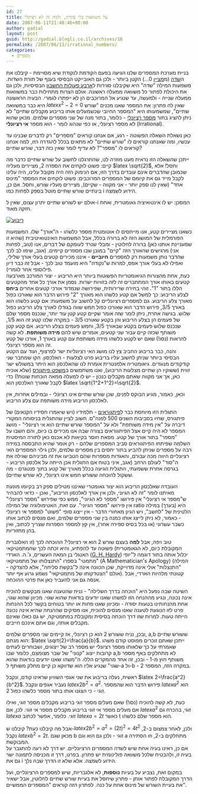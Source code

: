 ```yaml
---
id: 27
title: על משוואות בלי פתרון, ולמה זה לא רציונלי
date: 2007-06-11T21:48:46+00:00
author: gadial
layout: post
guid: http://gadial.blogli.co.il/archives/16
permalink: /2007/06/11/irrational_numbers/
categories:
  - מספרים
---
```

בניית מערכת המספרים שלנו הגיעה בפעם הקודמת לנקודת שיא מסויימת - קיבלנו את ה[שדה](http://he.wikipedia.org/wiki/%D7%A9%D7%93%D7%94_%28%D7%9E%D7%91%D7%A0%D7%94_%D7%90%D7%9C%D7%92%D7%91%D7%A8%D7%99%29) (מ[מציין](http://he.wikipedia.org/wiki/%D7%9E%D7%90%D7%A4%D7%99%D7%99%D7%9F_%D7%A9%D7%9C_%D7%A9%D7%93%D7%94) 0&#8230;) הקטן ביותר - ולכן גם האובייקט הבסיסי בענף של תורת השדות. משמעות המילה "שדה" היא שקיבלנו סגירות ל[ארבע פעולות החשבון](http://he.wikipedia.org/wiki/%D7%90%D7%A8%D7%91%D7%A2_%D7%A4%D7%A2%D7%95%D7%9C%D7%95%D7%AA_%D7%94%D7%97%D7%A9%D7%91%D7%95%D7%9F) הבסיסיות, ולכן גם את היכולת לפתור כל משוואה ממעלה ראשונה. אולם הצרות מתחילות כבר במשוואות ממעלה שנייה - ולמעשה, עד שנגיע אל המרוכבים הן לא ייפתרו לגמרי. הבעיה הראשונה היא כבר במשוואה $latex x^2-2=0$ שאין לה פתרון: את המספר שאנו מכנים "שורש שתיים", שמשמעותו היא "המספר החיובי שכשמעלים אותו בריבוע מקבלים שתיים" לא ניתן להציג בתור [מספר רציונלי](http://he.wikipedia.org/wiki/%D7%9E%D7%A1%D7%A4%D7%A8_%D7%A8%D7%A6%D7%99%D7%95%D7%A0%D7%9C%D7%99) - כלומר, בתור מנה של שני מספרים שלמים. מכאן שהוא לא מספר רציונלי, או כפי שנהוג לומר - הוא מספר **אי רציונלי** (Irrational).

כאן נשאלת השאלה הפשוטה - רגע, אם אנחנו קוראים "מספרים" רק לדברים שבנינו עד עכשיו, ומה שאנחנו קוראים לו "שורש שתיים" לא מתאים בכלל להגדרה הזו, למה אנחנו קוראים לו "מספר"? לא עדיף לומר שאין כזה דבר, שורש שתיים?

ייתכן שהשאלה הזו נראית מעט מוזרה לנו, שהתרגלנו לחשוב על שורש שתיים כדבר מה קיים: פשוט לוקחים את הספרה 2, מציירים מעליה $latex \sqrt{2}$, וחסל! אלא שכמובן שהדברים אינם עובדים בדרך הזו; אם הנימוק הזה היה מקובל עלינו, היה עלינו לקבל מייד גם את קיומם של המספרים המרוכבים: פשוט לוקחים את המספר "מינוס אחד" (שאין לנו ספק יותר - אני מקווה - שקיים), מציירים מעליו שורש, וחסל. אם כן, בינתיים שורש שתיים מוטל בספק לפחות כמו i הידוע לשמצה.

אולם יש לשורש שתיים יתרון עצום, שאין ל-i המסכן: יש לו אינטואיציה גאומטרית, ואחת חזקה מאוד.

[![ריבוע](http://www.gadial.net/wp-content/uploads/2007/06/square.png)](http://www.gadial.net/wp-content/uploads/2007/06/square.png "ריבוע")

כשאנו מציירים קטע, אנו מייחסים לו אוטומטית מספר כלשהו - ה"אורך" שלו. המשמעות הפורמלית של המושג הזה לא ברורה בכלל, אבל המשמעות האינטואיטיבית (שהיא זו שמעניינת אותנו כאן) ברורה לחלוטין - ומבלי שנרד לעומקם של דברים, אנו (טוב, לפחות אני) מרגישים שהאורך הזה "קיים" במובן שבו מספרים קיימים. (אגב, שימו לב לכך שהדבר נותן משמעות רק למספרים **חיוביים** - איננו מכירים קטעים בעלי אורך שלילי, ואפילו לא בעלי אורך אפס, למרות ש"נקודה" היא מועמד טוב לכך - אבל זה כבר דיון פילוסופי אחר לגמרי).  
כעת, אחת מהצורות הגיאומטריות הפשוטות ביותר היא הריבוע - יצור המורכב מארבעה קטעים באותו אורך המתחברים זה לזה בזוויות ישרות. נסמן את אורך כל אחד מהקטעים הללו בתור "1". זוהי בחירה שרירותית, שפירושה שנמדוד אורכי קטעים אחרים **ביחס** לצלע הריבוע: כך למשל אם קטע כלשהו הוא מאורך "2" פירוש הדבר הוא שאורכו כפול מאורך צלע הריבוע. גם למספרים רציונליים קל לחשוב על משמעות: אם קטע כלשהו הוא באורך 3/5, פירוש הדבר הוא שאורכו כפול חמש שווה בגודלו לאורך צלע הריבוע כפול שלוש. בגישה אחרת, ניתן לומר שזה אומר שקיים קטע קטן עוד יותר, שנכנס מספר שלם של פעמים הן בצלע הריבוע והן בקטע שאורכו 3/5 - במקרה שלנו קטע זה הוא 1/5, שנכנס שלוש פעמים בקטע שבאורך 3/5, וחמש פעמים בצלע הריבוע. אם קטע קטן משותף שכזה קיים עבור שני קטעים, אומרים שיש להם **מידה משותפת**. לא קשה להראות (נסו!) שאם יש לקטע כלשהו מידה משותפת עם קטע באורך 1, אורכו של קטע זה הוא מספר רציונלי.  
והנה, כבר בריבוע החביב צץ לנו מושג האי רציונליות ישר לפרצוף, ועוד עם הקטע הבסיסי ביותר שניתן לחשוב עליו בריבוע פרט לצלעות - האלכסון. הקו שמחבר שני קודקודים מנוגדים. גיאומטריה אלמנטרית אומרת לנו שהאלכסון הוא היתר במשולש ישר זווית (ששוקיו הן שתיים מצלעות הריבוע), ואנו משתמשים ב[משפט פיתגורס](http://he.wikipedia.org/wiki/%D7%9E%D7%A9%D7%A4%D7%98_%D7%A4%D7%99%D7%AA%D7%92%D7%95%D7%A8%D7%A1) (שלא אוכיח כאן, אך אני מקווה שאתם מקבלים כנכון - יש לו למעלה ממאה הוכחות שונות!) כדי לקבל שאורך האלכסון הוא $latex \sqrt{1^2+1^2}=\sqrt{2}$.

וכאן, כאמור, מגיע הבוקס לפנים, שכן שורש שתיים אינו רציונלי - ובמילים אחרות, אין לאלכסון הריבוע מידה משותפת עם צלע הריבוע.

התגלית הזו מיוחסת כבר ל[פיתגוראים](http://he.wikipedia.org/wiki/%D7%94%D7%90%D7%A1%D7%9B%D7%95%D7%9C%D7%94_%D7%94%D7%A4%D7%99%D7%AA%D7%92%D7%95%D7%A8%D7%90%D7%99%D7%AA) - תלמידיו (ויש שיאמרו חסידיו הקנאים) של פיתגורס, שחיו בסביבות השנים 500 לפנה"ס. חשוב לציין שהתגלית בניסוחה המקורי דיברה על "אין מידה משותפת" ולא על "המספר שורש שתיים הוא אי רציונלי" - מושג המספר לא היה קיים אצל הפיתגוראים בצורה שבה אנו מכירים בו כיום, והם חשבו על "מספר" בתור אורך של קטע. מפאת חוסר בקיאות לא אכנס כאן לתורה המיסטית השלמה שפיתחו הפיתגוראים סביב המספרים שלהם - רק אומר שהיא התבססה במידה רבה על מספרים שניתן להביע בתור יחסים בין מספרים שלמים, ולכן גילוי המספרים האי רציונליים היווה מכה עבורם, והאגדות מספרות שהם הטביעו את זה מביניהם שגילה את ה"סוד" לעולם הרחב (אגב, איני בטוח אם התגלית אכן הייתה על אלכסון הריבוע - בגרסה אחרת ששמעתי, התגלית הגיעה בכלל מאורך של קטע בתוך פנטגרם - מה ששקול להוכחה ששורש חמש אינו רציונלי, לא שורש שתיים).

העובדה שאלכסון הריבוע הוא יצור גאומטרי שאיננו מטילים ספק רב בקיומו מונעת מאיתנו לומר "זה לא הגיוני, ולכן אין אורך לאלכסון הריבוע", ואכן - כדאי להבהיר ש"מספר אי רציונלי" אין פירושו "מספר לא הגיוני", ממש כפי שפירוש "מספר רציונלי" אין פירושו "מספר הגיוני". עם זאת, האטימולוגיה של המילה ratio היא (בערך) במילה הלטינית של "לחשב", ויש הגיון מאחורי הדבר - אין ייצוג סופי "פשוט" למספר אי רציונלי - כאמור, לא ניתן לייצג אותו כמנה בין שני מספרים שלמים, ואם מנסים לכתוב אותו כשבר עשרוני (או בכל בסיס ספירה אחר), אין קץ למספר הספרות שצריך לכתוב, ואין בהן מחזוריות.

טוב ויפה, אבל **למה** בעצם שורש 2 הוא אי רציונלי? ההוכחה לכך (זו האלגברית המקובלת כיום, לא הגאומטרית) פשוטה עד להפתיע, והיא זכתה לכך שהמתמטיקאי האנגלי בן המאה העשרים, ג'.ה. הארדי ([G. H. Hardy](http://en.wikipedia.org/wiki/G._H._Hardy "G. H. Hardy")) יכלול אותה בתור דוגמה ל"יופי מתמטי" בספרו "התנצלותו של מתמטיקאי" (A Mathematician's Apology) (המילה "התנצלות" אולי אינה מדוייקת, שכן הכוונה אינה ל"בקשת סליחה", אלא להצדקה - אולם "הצטדקותו של מתמטיקאי" נשמע גרוע אף יותר). קטונתי מלהיות הארדי, אבל אנסה גם אני להעביר כאן את פרטי ההוכחה.

השיטה שבה נפעל היא "הוכחה בדרך השלילה" - נניח שהטענה שאנו מבקשים להוכיח אינה נכונה, ונגיע מההנחה הזו למשהו שאנו יודעים בודאות שהוא שגוי. מכיוון שהוא שגוי, אחת מהנחותינו בטעות יסודה - ומכיוון שאנו פחות או יותר בטוחים בקשר לכל ההנחות פרט לזו הנוגעת לטענה שאנו מנסים להוכיח, אנו מסיקים שההנחה שהיא אינה נכונה הייתה טעות. למרות שזו דרך הוכחה בסיסית ומקובלת במתמטיקה, יש גם כאלו שאינם מקבלים אותה, וגם אתם אינכם חייבים.

ובכן, נניח ששורש 2 הוא כן רציונלי, אז קיימים שני מספרים שלמים, a,b ששורש שתיים הוא מנתם: $latex \sqrt{2}=\frac{a}{b}$. ייתכן שאתם זוכרים מפוסט קודם משהו שאמרתי על כך שלאותו מספר רציונלי יש מספר רב של ייצוגים, ושבוחרים לעתים קרובות ייצוג "קנוני" של שבר מצומצם, כלומר שבו a,b לא מתחלקים באף מספר משותף חוץ מ-1 - ובכן, זה אחד מהמקרים הללו. ה"משהו שאנו יודעים בודאות שהוא שגוי" שנגיע אליו הוא שדווקא כן קיים מחלק משותף ל-a ול-b - במקרה הזה, המספר 2.

ראשית, נעלה בריבוע את שני אגפי השוויון שראינו קודם, ונקבל $latex 2=\frac{a^2}{b^2}$. נעביר אגפים ונקבל $latex 2b^2=a^2$. פירוש הדבר הוא שהמספר $latex a^2$ הוא זוגי - כי הצגנו אותו בתור מספר כלשהו כפול 2.

כעת, לא קשה להוכיח (נסו!) שאם מעלים מספר זוגי בריבוע מקבלים מספר זוגי, ואילו אם מעלים מספר אי זוגי בריבוע מקבלים מספר אי זוגי. לכן, אם $latex a^2$ זוגי, בהכרח גם $latex a$ זוגי. כלומר, אפשר לכתוב $latex a=2t$ כאשר t הוא מספר שלם כלשהו.

אבל מה קיבלנו כעת? קיבלנו ש-$latex 2b^2=a^2=(2t)^2=4t^2$ ולכן, לאחר צמצום ב-2, נקבל $latex b^2=2t$. מכאן שגם b זוגי - ולכן גם הוא וגם a מתחלקים ב-2, וזו הסתירה המבוקשת.  
אם כן, ראינו בעיה אחת שיש לשדה המספרים הרציונליים. יש דרך לא רעה להתגבר על בעיה זו, ולהבטיח שלכל משוואה פולינומית יש פתרון. בפרט, דרך זו מכניסה לתמונה ישר גם את i הידוע לשמצה. אלא שלא זו הדרך שבה נלך.

במקום זאת, נצביע על בעיות **נוספות**, לא אלגבריות, שיש למספרים הרציונליים, ועל הדרך המקובלת לפתור אותן - פתרון שיחסל את בעיית שורש שתיים לחלוטין, אבל ישאיר את בעיית השורש של מינוס אחת על כנה. לפתרון הזה קוראים "המספרים הממשיים".